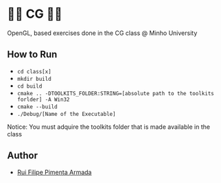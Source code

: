 # 👾👾 CG 👾👾

OpenGL, based exercises done in the CG class @ Minho University

## How to Run

* `cd class[x]`
*  `mkdir build`
*  `cd build`
*  `cmake .. -DTOOLKITS_FOLDER:STRING=[absolute path to the toolkits forlder] -A Win32`
*  `cmake --build`
*  `./Debug/[Name of the Executable]`

Notice: You must adquire the toolkits folder that is made available in the class

## Author
* [Rui Filipe Pimenta Armada](https://github.com/RuiArmada)

